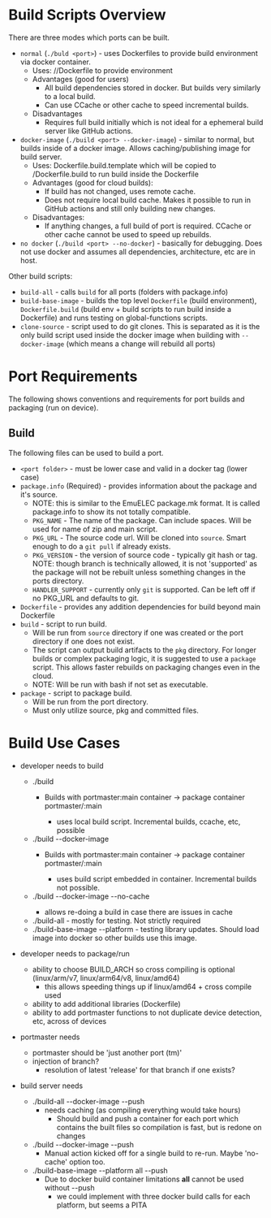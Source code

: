 # Build Scripts Overview
There are three modes which ports can be built.
- `normal` (`./buld <port>`) - uses Dockerfiles to provide build environment via docker container.
  - Uses: /<port>/Dockerfile to provide environment
  - Advantages (good for users)
    - All build dependencies stored in docker.  But builds very similarly to a local build.
    - Can use CCache or other cache to speed incremental builds.
  - Disadvantages
    - Requires full build initially which is not ideal for a ephemeral build server like GitHub actions.
- `docker-image` (`./build <port> --docker-image`) - similar to normal, but builds inside of a docker image.  Allows caching/publishing image for build server.
  - Uses: Dockerfile.build.template which will be copied to <port>/Dockerfile.build to run build inside the Dockerfile
  - Advantages (good for cloud builds): 
    - If build has not changed, uses remote cache.
    - Does not require local build cache.  Makes it possible to run in GitHub actions and still only building new changes.
  - Disadvantages:
    - If anything changes, a full build of port is required.  CCache or other cache cannot be used to speed up rebuilds. 
- `no docker` (`./build <port> --no-docker`) - basically for debugging.  Does not use docker and assumes all dependencies, architecture, etc are in host.

Other build scripts:
- `build-all` - calls `build` for all ports (folders with package.info)
- `build-base-image` - builds the top level `Dockerfile` (build environment), `Dockerfile.build` (build env + build scripts to run build inside a Dockerfile) and runs testing on global-functions scripts.
- `clone-source` - script used to do git clones.  This is separated as it is the only build script used inside the docker image when building with `--docker-image` (which means a change will rebuild all ports)

# Port Requirements
The following shows conventions and requirements for port builds and packaging (run on device).
## Build
The following files can be used to build a port.
- `<port folder>` - must be lower case and valid in a docker tag (lower case)
- `package.info` (Required) - provides information about the package and it's source.
   - NOTE: this is similar to the EmuELEC package.mk format.  It is called package.info to show its not totally compatible.
  - `PKG_NAME` - The name of the package.  Can include spaces.  Will be used for name of zip and main script.
  - `PKG_URL` - The source code url.  Will be cloned into `source`. Smart enough to do a `git pull` if already exists.
  - `PKG_VERSION` - the version of source code - typically git hash or tag.  NOTE: though branch is technically allowed, it is not 'supported' as the package will not be rebuilt unless something changes in the ports directory.
  - `HANDLER_SUPPORT` - currently only `git` is supported. Can be left off if no PKG_URL and defaults to git.
- `Dockerfile` - provides any addition dependencies for build beyond main Dockerfile
- `build` - script to run build.
  - Will be run from `source` directory if one was created or the port directory if one does not exist.
  - The script can output build artifacts to the `pkg` directory.  For longer builds or complex packaging logic, it is suggested to use a `package` script.  This allows faster rebuilds on packaging changes even in the cloud.
  - NOTE: Will be run with bash if not set as executable.
- `package` - script to package build.
  - Will be run from the port directory.
  - Must only utilize source, pkg and committed files.
# Build Use Cases
- developer needs to build
  - ./build <package>
    - Builds with portmaster:main container -> package container portmaster/<package>:main
      - uses local build script.  Incremental builds, ccache, etc, possible
  - ./build --docker-image <package>
    - Builds with portmaster:main container -> package container portmaster/<package>:main
      - uses build script embedded in container.  Incremental builds not possible.
  - ./build --docker-image --no-cache <package>
      - allows re-doing a build in case there are issues in cache
  - ./build-all - mostly for testing.  Not strictly required
  - ./build-base-image --platform <one platform> - testing library updates.  Should load image into docker so other builds use this image.

- developer needs to package/run
   - ability to choose BUILD_ARCH so cross compiling is optional (linux/arm/v7, linux/arm64/v8, linux/amd64)
     - this allows speeding things up if linux/amd64 + cross compile used
   - ability to add additional libraries (Dockerfile)
   - ability to add portmaster functions to not duplicate device detection, etc, across of devices

- portmaster needs
  - portmaster should be 'just another port (tm)'
  - injection of branch?
    - resolution of latest 'release' for that branch if one exists?

- build server needs
  - ./build-all --docker-image --push
    - needs caching (as compiling everything would take hours)
       - Should build and push a container for each port which contains the built files so compilation is fast, but is redone on changes
  - ./build --docker-image --push
    - Manual action kicked off for a single build to re-run.  Maybe 'no-cache' option too.
  - ./build-base-image --platform all --push
    - Due to docker build container limitations **all** cannot be used without --push
      - we could implement with three docker build calls for each platform, but seems a PITA

